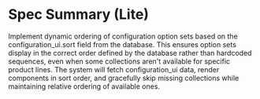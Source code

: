 # Spec Summary (Lite)

Implement dynamic ordering of configuration option sets based on the configuration_ui.sort field from the database. This ensures option sets display in the correct order defined by the database rather than hardcoded sequences, even when some collections aren't available for specific product lines. The system will fetch configuration_ui data, render components in sort order, and gracefully skip missing collections while maintaining relative ordering of available ones.